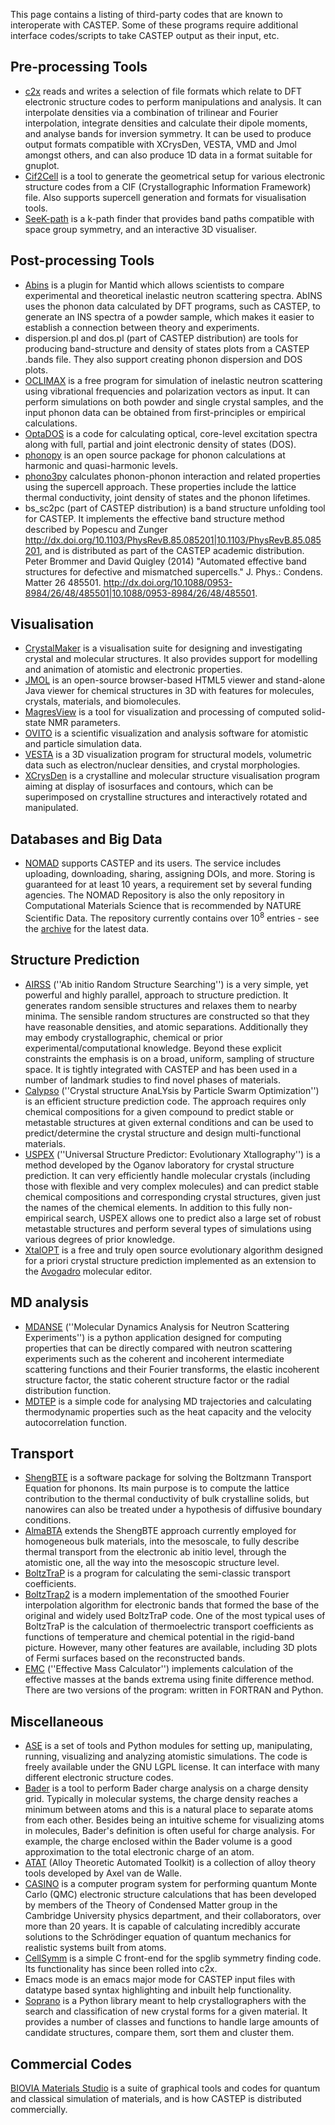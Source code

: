This page contains a listing of third-party codes that are known to interoperate with CASTEP. Some of these programs require additional interface codes/scripts to take CASTEP output as their input, etc.


## Pre-processing Tools

* [c2x](http://www.c2x.org.uk/) reads and writes a selection of file formats which relate to DFT electronic structure codes to perform manipulations and analysis. It can interpolate densities via a combination of trilinear and Fourier interpolation, integrate densities and calculate their dipole moments, and analyse bands for inversion symmetry. It can be used to produce output formats compatible with XCrysDen, VESTA, VMD and Jmol amongst others, and can also produce 1D data in a format suitable for gnuplot.
* [Cif2Cell](https://sourceforge.net/projects/cif2cell/) is a tool to generate the geometrical setup for various electronic structure codes from a CIF (Crystallographic Information Framework) file. Also supports supercell generation and formats for visualisation tools.
* [SeeK-path](https://www.materialscloud.org/work/tools/seekpath) is a k-path finder that provides band paths compatible with space group symmetry, and an interactive 3D visualiser.

## Post-processing Tools


* [Abins](http://docs.mantidproject.org/v3.9.1/algorithms/Abins-v1.html) is a plugin for Mantid which allows scientists to compare experimental and theoretical inelastic neutron scattering spectra. AbINS uses the phonon data calculated by DFT programs, such as CASTEP, to generate an INS spectra of a powder sample, which makes it easier to establish a connection between theory and experiments.
* dispersion.pl and dos.pl (part of CASTEP distribution) are tools for producing band-structure and density of states plots from a CASTEP .bands file. They also support creating phonon dispersion and DOS plots.
* [OCLIMAX](https://sites.google.com/site/ornliceman/download) is a free program for simulation of inelastic neutron scattering using vibrational frequencies and polarization vectors as input. It can perform simulations on both powder and single crystal samples, and the input phonon data can be obtained from first-principles or empirical calculations.
* [OptaDOS](http://www.tcm.phy.cam.ac.uk/~ajm255/optados/) is a code for calculating optical, core-level excitation spectra along with full, partial and joint electronic density of states (DOS).
* [phonopy](https://phonopy.github.io/phonopy/) is an open source package for phonon calculations at harmonic and quasi-harmonic levels.
* [phono3py](https://phonopy.github.io/phono3py/) calculates phonon-phonon interaction and related properties using the supercell approach. These properties include the lattice thermal conductivity, joint density of states and the phonon lifetimes.
* bs_sc2pc (part of CASTEP distribution)  is a band structure unfolding tool for CASTEP. It implements the effective band structure method described by Popescu and Zunger http://dx.doi.org/10.1103/PhysRevB.85.085201|10.1103/PhysRevB.85.085201, and is distributed as part of the CASTEP academic distribution. Peter Brommer and David Quigley (2014) "Automated effective band structures for defective and mismatched supercells." J. Phys.: Condens. Matter 26 485501. http://dx.doi.org/10.1088/0953-8984/26/48/485501|10.1088/0953-8984/26/48/485501.

## Visualisation

* [CrystalMaker](http://crystalmaker.com/crystalmaker/specs/index.html) is a visualisation suite for designing and investigating crystal and molecular structures. It also provides support for modelling and animation of atomistic and electronic properties.
* [JMOL](http://jmol.sourceforge.net/) is an open-source browser-based HTML5 viewer and stand-alone Java viewer for chemical structures in 3D with features for molecules, crystals, materials, and biomolecules.
* [MagresView](https://www.ccpnc.ac.uk/magresview/magresview/magres_view.html) is a tool for visualization and processing of computed solid-state NMR parameters.
* [OVITO](https://ovito.org/) is a scientific visualization and analysis software for atomistic and particle simulation data.
* [VESTA](http://jp-minerals.org/vesta/en/) is a 3D visualization program for structural models, volumetric data such as electron/nuclear densities, and crystal morphologies.
* [XCrysDen](http://www.xcrysden.org/) is a crystalline and molecular structure visualisation program aiming at display of isosurfaces and contours, which can be superimposed on crystalline structures and interactively rotated and manipulated.

## Databases and Big Data

* [NOMAD](https://repository.nomad-coe.eu/) supports CASTEP and its users. The service includes uploading, downloading, sharing, assigning DOIs, and more. Storing is guaranteed for at least 10 years, a requirement set by several funding agencies. The NOMAD Repository is also the only repository in Computational Materials Science that is recommended by NATURE Scientific Data. The repository currently contains over 10<sup>8</sup> entries - see the [archive](https://metainfo.nomad-coe.eu/nomadmetainfo_public/archive.html) for the latest data.

## Structure Prediction

* [AIRSS](https://www.mtg.msm.cam.ac.uk/Codes/AIRSS) (''Ab initio Random Structure Searching'') is a very simple, yet powerful and highly parallel, approach to structure prediction. It generates random sensible structures and relaxes them to nearby minima. The sensible random structures are constructed so that they have reasonable densities, and atomic separations. Additionally they may embody crystallographic, chemical or prior experimental/computational knowledge. Beyond these explicit constraints the emphasis is on a broad, uniform, sampling of structure space. It is tightly integrated with CASTEP and has been used in a number of landmark studies to find novel phases of materials.
* [Calypso](http://www.calypso.cn/) (''Crystal structure AnaLYsis by Particle Swarm Optimization'') is an efficient structure prediction code. The approach requires only chemical compositions for a given compound to predict stable or metastable structures at given external conditions and can be used to predict/determine the crystal structure and design multi-functional materials.
* [USPEX](http://uspex-team.org/) (''Universal Structure Predictor: Evolutionary Xtallography'') is a method developed by the Oganov laboratory for crystal structure prediction. It can very efficiently handle molecular crystals (including those with flexible and very complex molecules) and can predict stable chemical compositions and corresponding crystal structures, given just the names of the chemical elements. In addition to this fully non-empirical search, USPEX allows one to predict also a large set of robust metastable structures and perform several types of simulations using various degrees of prior knowledge.
* [XtalOPT](http://xtalopt.github.io/)  is a free and truly open source evolutionary algorithm designed for a priori crystal structure prediction implemented as an extension to the [Avogadro](http://avogadro.cc/) molecular editor.

## MD analysis

* [MDANSE](https://mdanse.org/) (''Molecular Dynamics Analysis for Neutron Scattering Experiments'') is a python application designed for computing properties that can be directly compared with neutron scattering experiments such as the coherent and incoherent intermediate scattering functions and their Fourier transforms, the elastic incoherent structure factor, the static coherent structure factor or the radial distribution function.
* [MDTEP](http://www.tcm.phy.cam.ac.uk/castep/MD/node19.html) is a simple code for analysing MD trajectories and calculating thermodynamic properties such as the heat capacity and the velocity autocorrelation function.

## Transport

* [ShengBTE](http://www.shengbte.org/) is a software package for solving the Boltzmann Transport Equation for phonons. Its main purpose is to compute the lattice contribution to the thermal conductivity of bulk crystalline solids, but nanowires can also be treated under a hypothesis of diffusive boundary conditions.
* [AlmaBTA](http://www.almabte.eu/|AlmaBTE) extends the ShengBTE approach currently employed for homogeneous bulk materials, into the mesoscale, to fully describe thermal transport from the electronic ab initio level, through the atomistic one, all the way into the mesoscopic structure level.
* [BoltzTraP](https://www.imc.tuwien.ac.at//forschungsbereich_theoretische_chemie/forschungsgruppen/prof_dr_gkh_madsen_theoretical_materials_chemistry/boltztrap/) is a program for calculating the semi-classic transport coefficients.
* [BoltzTrap2](https://www.tuwien.at/en/tch/tc/theoretical-materials-chemistry/boltztrap2) is a modern implementation of the smoothed Fourier interpolation algorithm for electronic bands that formed the base of the original and widely used BoltzTraP code. One of the most typical uses of BoltzTraP is the calculation of thermoelectric transport coefficients as functions of temperature and chemical potential in the rigid-band picture. However, many other features are available, including 3D plots of Fermi surfaces based on the reconstructed bands.
* [EMC](https://github.com/afonari/emc) (''Effective Mass Calculator'') implements calculation of the effective masses at the bands extrema using finite difference method. There are two versions of the program: written in FORTRAN and Python.

## Miscellaneous

* [ASE](https://wiki.fysik.dtu.dk/ase/index.html) is a set of tools and Python modules for setting up, manipulating, running, visualizing and analyzing atomistic simulations. The code is freely available under the GNU LGPL license. It can interface with many different electronic structure codes.
* [Bader](http://theory.cm.utexas.edu/henkelman/code/bader/) is a tool to perform Bader charge analysis on a charge density grid. Typically in molecular systems, the charge density reaches a minimum between atoms and this is a natural place to separate atoms from each other. Besides being an intuitive scheme for visualizing atoms in molecules, Bader's definition is often useful for charge analysis. For example, the charge enclosed within the Bader volume is a good approximation to the total electronic charge of an atom.
* [ATAT](https://www.brown.edu/Departments/Engineering/Labs/avdw/atat/) (Alloy Theoretic Automated Toolkit) is a collection of alloy theory tools developed by Axel van de Walle.
* [CASINO](https://vallico.net/casinoqmc/) is a computer program system for performing quantum Monte Carlo (QMC) electronic structure calculations that has been developed by members of the Theory of Condensed Matter group in the Cambridge University physics department, and their collaborators, over more than 20 years.  It is capable of calculating incredibly accurate solutions to the Schrödinger equation of quantum mechanics for realistic systems built from atoms.
* [CellSymm](http://www.c2x.org.uk/cellsym.html) is a simple C front-end for the spglib symmetry finding code. Its functionality has since been rolled into c2x.
* Emacs mode is an emacs major mode for CASTEP input files with datatype based syntax highlighting and inbuilt help functionality.  
* [Soprano](https://ccp-nc.github.io/soprano/) is a Python library meant to help crystallographers with the search and classification of new crystal forms for a given material. It provides a number of classes and functions to handle large amounts of candidate structures, compare them, sort them and cluster them.

## Commercial Codes


[BIOVIA Materials Studio](https://www.3ds.com/products-services/biovia/products/molecular-modeling-simulation/biovia-materials-studio/) is a suite of graphical tools and codes for quantum and classical simulation of materials, and is how CASTEP is distributed commercially.
